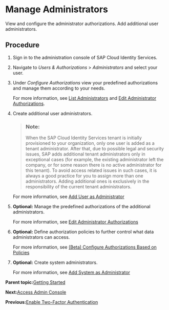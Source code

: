 <!-- loioac8ea9038194457a9e5a34c93c5da68c -->

# Manage Administrators

View and configure the administrator authorizations. Add additional user administrators.



<a name="loioac8ea9038194457a9e5a34c93c5da68c__steps_afl_4xj_3xb"/>

## Procedure

1.  Sign in to the administration console of SAP Cloud Identity Services.

2.  Navigate to *Users & Authorizations* \> *Administrators* and select your user.

3.  Under *Configure Authorizations* view your predefined authorizations and manage them according to your needs.

    For more information, see [List Administrators](https://help.sap.com/docs/identity-authentication/identity-authentication/list-administrators?version=Cloud) and [Edit Administrator Authorizations](https://help.sap.com/docs/identity-authentication/identity-authentication/edit-administrator-authorizations?version=Cloud).

4.  Create additional user administrators.

    > ### Note:  
    > When the SAP Cloud Identity Services tenant is initially provisioned to your organization, only one user is added as a tenant administrator. After that, due to possible legal and security issues, SAP adds additional tenant administrators only in exceptional cases \(for example, the existing administrator left the company, or for some reason there is no active administrator for this tenant\). To avoid access related issues in such cases, it is always a good practice for you to assign more than one administrators. Adding additional ones is exclusively in the responsibility of the current tenant administrators.

    For more information, see [Add User as Administrator](https://help.sap.com/docs/identity-authentication/identity-authentication/add-administrators?version=Cloud&q=%22person%22#loio1dc498bff0674743a1a3a0ec3f0bf298)

5.  **Optional:** Manage the predefined authorizations of the additional administrators.

    For more information, see [Edit Administrator Authorizations](https://help.sap.com/docs/identity-authentication/identity-authentication/edit-administrator-authorizations?version=Cloud)

6.  **Optional:** Define authorization policies to further control what data administrators can access.

    For more information, see [\(Beta\) Configure Authorizations Based on Policies](https://help.sap.com/docs/identity-authentication/identity-authentication/beta-configure-authorizations-based-on-policies?version=Cloud)

7.  **Optional:** Create system administrators.

    For more information, see [Add System as Administrator](https://help.sap.com/docs/identity-authentication/identity-authentication/add-administrators?version=Cloud&q=%22person%22#loiocefb742a36754b18bbe5c3503ac6d87c)


**Parent topic:**[Getting Started](getting-started-cac115c.md "Getting started with SAP Cloud Identity Services involves the following steps:")

**Next:**[Access Admin Console](access-admin-console-af1010f.md "Sign in to the administration console of SAP Cloud Identity Services.")

**Previous:**[Enable Two-Factor Authentication](enable-two-factor-authentication-c6a5c41.md "Enable two-factor authentication for all administrators accessing SAP Cloud Identity Services administration console.")

